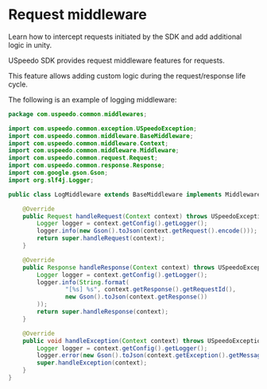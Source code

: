 # Request middleware

Learn how to intercept requests initiated by the SDK and add additional logic in unity.

USpeedo SDK provides request middleware features for requests.

This feature allows adding custom logic during the request/response life cycle.

The following is an example of logging middleware:

```java
package com.uspeedo.common.middlewares;

import com.uspeedo.common.exception.USpeedoException;
import com.uspeedo.common.middleware.BaseMiddleware;
import com.uspeedo.common.middleware.Context;
import com.uspeedo.common.middleware.Middleware;
import com.uspeedo.common.request.Request;
import com.uspeedo.common.response.Response;
import com.google.gson.Gson;
import org.slf4j.Logger;

public class LogMiddleware extends BaseMiddleware implements Middleware {

    @Override
    public Request handleRequest(Context context) throws USpeedoException {
        Logger logger = context.getConfig().getLogger();
        logger.info(new Gson().toJson(context.getRequest().encode()));
        return super.handleRequest(context);
    }

    @Override
    public Response handleResponse(Context context) throws USpeedoException {
        Logger logger = context.getConfig().getLogger();
        logger.info(String.format(
                "[%s] %s", context.getResponse().getRequestId(),
                new Gson().toJson(context.getResponse())
        ));
        return super.handleResponse(context);
    }

    @Override
    public void handleException(Context context) throws USpeedoException {
        Logger logger = context.getConfig().getLogger();
        logger.error(new Gson().toJson(context.getException().getMessage()));
        super.handleException(context);
    }
}
```
